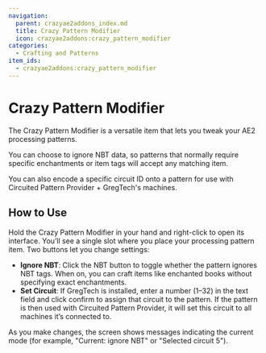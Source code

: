 ```yaml
---
navigation:
  parent: crazyae2addons_index.md
  title: Crazy Pattern Modifier
  icon: crazyae2addons:crazy_pattern_modifier
categories:
  - Crafting and Patterns
item_ids:
  - crazyae2addons:crazy_pattern_modifier
---
```


# Crazy Pattern Modifier

<ItemImage id="crazyae2addons:crazy_pattern_modifier" scale="4"></ItemImage>

The Crazy Pattern Modifier is a versatile item that lets you tweak your AE2 processing patterns.

You can choose to ignore NBT data, so patterns that normally require specific enchantments or item tags will accept any matching item.

You can also encode a specific circuit ID onto a pattern for use with Circuited Pattern Provider + GregTech's machines.

## How to Use

Hold the Crazy Pattern Modifier in your hand and right-click to open its interface. You’ll see a single slot where you place your processing pattern item. Two buttons let you change settings:

- **Ignore NBT**: Click the NBT button to toggle whether the pattern ignores NBT tags. When on, you can craft items like enchanted books without specifying exact enchantments.
- **Set Circuit**: If GregTech is installed, enter a number (1–32) in the text field and click confirm to assign that circuit to the pattern. If the pattern is then used with Circuited Pattern Provider, it will set this circuit to all machines it’s connected to.

As you make changes, the screen shows messages indicating the current mode (for example, "Current: ignore NBT" or "Selected circuit 5").